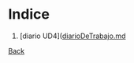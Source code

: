# Indice
1. [diario UD4]([diarioDeTrabajo.md](https://github.com/RamonVinuales/Trabajo_DAW/blob/main/Ud4_Trabajo_en_remoto/Diario%20Ud3)



[Back](/.)
